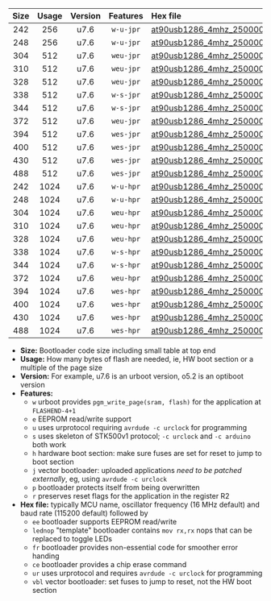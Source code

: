 |Size|Usage|Version|Features|Hex file|
|:-:|:-:|:-:|:-:|:--|
|242|256|u7.6|`w-u-jpr`|[at90usb1286_4mhz_250000bps_ur_vbl.hex](https://raw.githubusercontent.com/stefanrueger/urboot/main/bootloaders/at90usb1286/fcpu_4mhz/250000_bps/at90usb1286_4mhz_250000bps_ur_vbl.hex)|
|248|256|u7.6|`w-u-jpr`|[at90usb1286_4mhz_250000bps_lednop_ur_vbl.hex](https://raw.githubusercontent.com/stefanrueger/urboot/main/bootloaders/at90usb1286/fcpu_4mhz/250000_bps/at90usb1286_4mhz_250000bps_lednop_ur_vbl.hex)|
|304|512|u7.6|`weu-jpr`|[at90usb1286_4mhz_250000bps_ee_ur_vbl.hex](https://raw.githubusercontent.com/stefanrueger/urboot/main/bootloaders/at90usb1286/fcpu_4mhz/250000_bps/at90usb1286_4mhz_250000bps_ee_ur_vbl.hex)|
|310|512|u7.6|`weu-jpr`|[at90usb1286_4mhz_250000bps_ee_lednop_ur_vbl.hex](https://raw.githubusercontent.com/stefanrueger/urboot/main/bootloaders/at90usb1286/fcpu_4mhz/250000_bps/at90usb1286_4mhz_250000bps_ee_lednop_ur_vbl.hex)|
|328|512|u7.6|`weu-jpr`|[at90usb1286_4mhz_250000bps_ee_lednop_fr_ur_vbl.hex](https://raw.githubusercontent.com/stefanrueger/urboot/main/bootloaders/at90usb1286/fcpu_4mhz/250000_bps/at90usb1286_4mhz_250000bps_ee_lednop_fr_ur_vbl.hex)|
|338|512|u7.6|`w-s-jpr`|[at90usb1286_4mhz_250000bps_vbl.hex](https://raw.githubusercontent.com/stefanrueger/urboot/main/bootloaders/at90usb1286/fcpu_4mhz/250000_bps/at90usb1286_4mhz_250000bps_vbl.hex)|
|344|512|u7.6|`w-s-jpr`|[at90usb1286_4mhz_250000bps_lednop_vbl.hex](https://raw.githubusercontent.com/stefanrueger/urboot/main/bootloaders/at90usb1286/fcpu_4mhz/250000_bps/at90usb1286_4mhz_250000bps_lednop_vbl.hex)|
|372|512|u7.6|`weu-jpr`|[at90usb1286_4mhz_250000bps_ee_lednop_fr_ce_ur_vbl.hex](https://raw.githubusercontent.com/stefanrueger/urboot/main/bootloaders/at90usb1286/fcpu_4mhz/250000_bps/at90usb1286_4mhz_250000bps_ee_lednop_fr_ce_ur_vbl.hex)|
|394|512|u7.6|`wes-jpr`|[at90usb1286_4mhz_250000bps_ee_vbl.hex](https://raw.githubusercontent.com/stefanrueger/urboot/main/bootloaders/at90usb1286/fcpu_4mhz/250000_bps/at90usb1286_4mhz_250000bps_ee_vbl.hex)|
|400|512|u7.6|`wes-jpr`|[at90usb1286_4mhz_250000bps_ee_lednop_vbl.hex](https://raw.githubusercontent.com/stefanrueger/urboot/main/bootloaders/at90usb1286/fcpu_4mhz/250000_bps/at90usb1286_4mhz_250000bps_ee_lednop_vbl.hex)|
|430|512|u7.6|`wes-jpr`|[at90usb1286_4mhz_250000bps_ee_lednop_fr_vbl.hex](https://raw.githubusercontent.com/stefanrueger/urboot/main/bootloaders/at90usb1286/fcpu_4mhz/250000_bps/at90usb1286_4mhz_250000bps_ee_lednop_fr_vbl.hex)|
|488|512|u7.6|`wes-jpr`|[at90usb1286_4mhz_250000bps_ee_lednop_fr_ce_vbl.hex](https://raw.githubusercontent.com/stefanrueger/urboot/main/bootloaders/at90usb1286/fcpu_4mhz/250000_bps/at90usb1286_4mhz_250000bps_ee_lednop_fr_ce_vbl.hex)|
|242|1024|u7.6|`w-u-hpr`|[at90usb1286_4mhz_250000bps_ur.hex](https://raw.githubusercontent.com/stefanrueger/urboot/main/bootloaders/at90usb1286/fcpu_4mhz/250000_bps/at90usb1286_4mhz_250000bps_ur.hex)|
|248|1024|u7.6|`w-u-hpr`|[at90usb1286_4mhz_250000bps_lednop_ur.hex](https://raw.githubusercontent.com/stefanrueger/urboot/main/bootloaders/at90usb1286/fcpu_4mhz/250000_bps/at90usb1286_4mhz_250000bps_lednop_ur.hex)|
|304|1024|u7.6|`weu-hpr`|[at90usb1286_4mhz_250000bps_ee_ur.hex](https://raw.githubusercontent.com/stefanrueger/urboot/main/bootloaders/at90usb1286/fcpu_4mhz/250000_bps/at90usb1286_4mhz_250000bps_ee_ur.hex)|
|310|1024|u7.6|`weu-hpr`|[at90usb1286_4mhz_250000bps_ee_lednop_ur.hex](https://raw.githubusercontent.com/stefanrueger/urboot/main/bootloaders/at90usb1286/fcpu_4mhz/250000_bps/at90usb1286_4mhz_250000bps_ee_lednop_ur.hex)|
|328|1024|u7.6|`weu-hpr`|[at90usb1286_4mhz_250000bps_ee_lednop_fr_ur.hex](https://raw.githubusercontent.com/stefanrueger/urboot/main/bootloaders/at90usb1286/fcpu_4mhz/250000_bps/at90usb1286_4mhz_250000bps_ee_lednop_fr_ur.hex)|
|338|1024|u7.6|`w-s-hpr`|[at90usb1286_4mhz_250000bps.hex](https://raw.githubusercontent.com/stefanrueger/urboot/main/bootloaders/at90usb1286/fcpu_4mhz/250000_bps/at90usb1286_4mhz_250000bps.hex)|
|344|1024|u7.6|`w-s-hpr`|[at90usb1286_4mhz_250000bps_lednop.hex](https://raw.githubusercontent.com/stefanrueger/urboot/main/bootloaders/at90usb1286/fcpu_4mhz/250000_bps/at90usb1286_4mhz_250000bps_lednop.hex)|
|372|1024|u7.6|`weu-hpr`|[at90usb1286_4mhz_250000bps_ee_lednop_fr_ce_ur.hex](https://raw.githubusercontent.com/stefanrueger/urboot/main/bootloaders/at90usb1286/fcpu_4mhz/250000_bps/at90usb1286_4mhz_250000bps_ee_lednop_fr_ce_ur.hex)|
|394|1024|u7.6|`wes-hpr`|[at90usb1286_4mhz_250000bps_ee.hex](https://raw.githubusercontent.com/stefanrueger/urboot/main/bootloaders/at90usb1286/fcpu_4mhz/250000_bps/at90usb1286_4mhz_250000bps_ee.hex)|
|400|1024|u7.6|`wes-hpr`|[at90usb1286_4mhz_250000bps_ee_lednop.hex](https://raw.githubusercontent.com/stefanrueger/urboot/main/bootloaders/at90usb1286/fcpu_4mhz/250000_bps/at90usb1286_4mhz_250000bps_ee_lednop.hex)|
|430|1024|u7.6|`wes-hpr`|[at90usb1286_4mhz_250000bps_ee_lednop_fr.hex](https://raw.githubusercontent.com/stefanrueger/urboot/main/bootloaders/at90usb1286/fcpu_4mhz/250000_bps/at90usb1286_4mhz_250000bps_ee_lednop_fr.hex)|
|488|1024|u7.6|`wes-hpr`|[at90usb1286_4mhz_250000bps_ee_lednop_fr_ce.hex](https://raw.githubusercontent.com/stefanrueger/urboot/main/bootloaders/at90usb1286/fcpu_4mhz/250000_bps/at90usb1286_4mhz_250000bps_ee_lednop_fr_ce.hex)|

- **Size:** Bootloader code size including small table at top end
- **Usage:** How many bytes of flash are needed, ie, HW boot section or a multiple of the page size
- **Version:** For example, u7.6 is an urboot version, o5.2 is an optiboot version
- **Features:**
  + `w` urboot provides `pgm_write_page(sram, flash)` for the application at `FLASHEND-4+1`
  + `e` EEPROM read/write support
  + `u` uses urprotocol requiring `avrdude -c urclock` for programming
  + `s` uses skeleton of STK500v1 protocol; `-c urclock` and `-c arduino` both work
  + `h` hardware boot section: make sure fuses are set for reset to jump to boot section
  + `j` vector bootloader: uploaded applications *need to be patched externally*, eg, using `avrdude -c urclock`
  + `p` bootloader protects itself from being overwritten
  + `r` preserves reset flags for the application in the register R2
- **Hex file:** typically MCU name, oscillator frequency (16 MHz default) and baud rate (115200 default) followed by
  + `ee` bootloader supports EEPROM read/write
  + `lednop` "template" bootloader contains `mov rx,rx` nops that can be replaced to toggle LEDs
  + `fr` bootloader provides non-essential code for smoother error handing
  + `ce` bootloader provides a chip erase command
  + `ur` uses urprotocol and requires `avrdude -c urclock` for programming
  + `vbl` vector bootloader: set fuses to jump to reset, not the HW boot section
